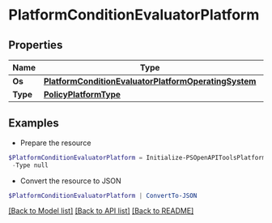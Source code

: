 # PlatformConditionEvaluatorPlatform
## Properties

Name | Type | Description | Notes
------------ | ------------- | ------------- | -------------
**Os** | [**PlatformConditionEvaluatorPlatformOperatingSystem**](PlatformConditionEvaluatorPlatformOperatingSystem.md) |  | [optional] 
**Type** | [**PolicyPlatformType**](PolicyPlatformType.md) |  | [optional] 

## Examples

- Prepare the resource
```powershell
$PlatformConditionEvaluatorPlatform = Initialize-PSOpenAPIToolsPlatformConditionEvaluatorPlatform  -Os null `
 -Type null
```

- Convert the resource to JSON
```powershell
$PlatformConditionEvaluatorPlatform | ConvertTo-JSON
```

[[Back to Model list]](../README.md#documentation-for-models) [[Back to API list]](../README.md#documentation-for-api-endpoints) [[Back to README]](../README.md)

